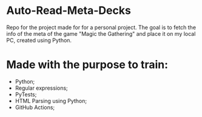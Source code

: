 # Auto-Read-Meta-Decks

Repo for the project made for for a personal project. The goal is to fetch the info of the meta of the game "Magic the Gathering" and place it on my local PC, created using Python.

# Made with the purpose to train:
  - Python;
  - Regular expressions;
  - PyTests;
  - HTML Parsing using Python;
  - GitHub Actions;
